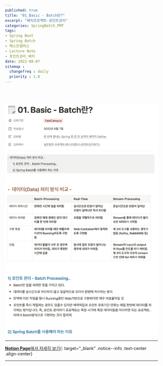 ```yaml
---
published: true
title: "01_Basic - Batch란?"
excerpt: "배치프로젝트-포인트관리"
categories: SpringBatch_PMT
tags: 
- Spring Boot
- Spring Batch
- 패스트캠퍼스 
- Lecture Note
- 포인트관리_배치
date: 2022-08-07
sitemap :
  changefreq : daily
  priority : 1.0
---
```

<br/>
<br/>

![2022-08-07-001](/assets/springBatch_pmt/2022-08-07-001.png)
  
---
[**Notion Page**에서 자세히 보기](https://pine-juice-8ba.notion.site/01-Basic-Batch-8470f469e08c462bb225d7f190ce2b8a){: target="_blank" .notice--info .text-center .align-center}

---

